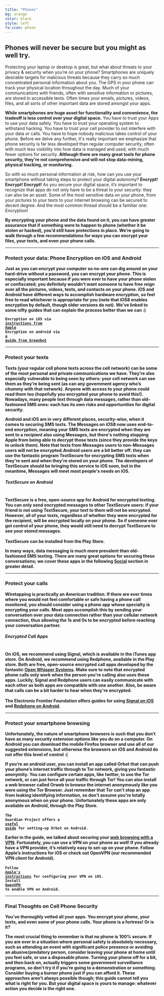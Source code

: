 ```yaml
---
title: "Phones"
bg: orange
color: black
style: left
fa-icon: phone
---
```


<h2 class="text-white">Phones will never be secure but you might as well try.</h2>

Protecting your laptop or desktop is great, but what about threats to your privacy & security when you’re on your phone? Smartphones are uniquely desirable targets for malicious threats because they carry so much concentrated personal information about you. The GPS in your phone can track your physical location throughout the day. Much of your communications with friends, often with sensitive information or pictures, are stored in accessible texts. Often times your emails, pictures, videos, files, and all sorts of other important data are stored amongst your apps.

<strong>While smartphones are huge asset for functionality and convenience, the tradeoff is less control over your digital space.</strong> You have to trust your Apps to use your data safely. You have to trust your operating system to withstand hacking. You have to trust your cell provider to not interfere with your data or calls. You have to hope nobody malicious takes control of your phone. Before we delve any further, it's really important we emphasize that phone security is far less developed than regular computer security, often with much less visibility into how data is managed and used, with much fewer options for security. <strong>Although there are many great tools for phone security, they're not comprehensive and will not stop data-mining, physical tracking, or monitoring.</strong>

So with so much personal information at risk, how can you use your smartphone without taking steps to protect your digital autonomy? <strong>Encrypt! Encrypt! Encrypt!</strong> As you secure your digital space, it’s important to recognize that apps do not only have to be a threat to your security: they can also be an asset. Some of the most sensitive data on your phone, from your pictures to your texts to your internet browsing can be secured to decent degree. And the most common thread should be a familiar one: Encryption!

<strong>By encrypting your phone and the data found on it, you can have greater assurance that if something were to happen to phone (whether it be stolen or hacked), you’d still have protections in place.<strong> We’re going to walk through a few recommendations for ways you can encrypt your files, your texts, and even your phone calls.

<hr>
<div id="phoneencryption">
<p>
	<h3 class="text-white">Protect your data: <strong>Phone Encryption on iOS and Android</strong></h3>
</p>
</div>
Just as you can encrypt your computer so no-one can dig around on your hard-drive without a password, you can encrypt your phone. This is especially important because if you were ever to have your phone stolen or confiscated; you definitely wouldn’t want someone to have free reign over all the pictures, videos, texts, and contacts on your phone. iOS and Android have different ways to accomplish hardware encryption, so feel free to read whichever is appropriate for you (note that iOS8 enables encryption by default, though older versions do not). We’ve linked to some nifty guides that can explain the process better than we can :)

<code>Encryption on iOS via <a href="http://support.apple.com/en-us/HT202064">instructions from Apple</a></code><br>
<code>Encryption on android via <a href="http://www.greenbot.com/article/2145380/why-and-how-to-encrypt-your-android-device.html">a guide from Greenbot</a></code>

<hr>
<div id="sms">
<p>
	<h3 class="text-white">Protect your <strong>texts</strong></h3>
</p>
</div>
Texts (your regular cell phone texts across the cell network) can be some of the most personal and private communications we have. They’re also especially vulnerable to being seen by others: your cell network can see them as they’re being sent (as can any government agency who’s chummy with that network). Anyone with access to your phone could read them too (hopefully you encrypted your phone to avoid this!). Nowadays, many people text through data messages, rather than old-fashioned SMS ones: each has its own risks and opportunities for digital security.

Android and iOS are in very different places, security-wise, when it comes to securing SMS texts. The Messages on iOS8 now uses end-to-end encryption, meaning your SMS texts are encrypted when they are sent to a recipient also using Messages, but there's nothing stopping Apple from being able to decrypt those texts (since they provide the keys to unlock them). Note that texts from Messages users to non-Messages users will not be encrypted.Android users are a bit better off: they can use the fantastic program TextSecure for encrypting SMS texts when they're sent and when they're stored on your phone. The developers of TextSecure should be bringing this service to iOS soon, but in the meantime, Messages will meet most people's needs on iOS.

<div class="recommend">
<h5 class="text-white"><strong>TextSecure on Android</strong></h5>
<br>
TextSecure is a free, open-source app for Android for encrypted texting. You can only send encrypted messages to other TextSecure users: if your friend is not using TextSecure, your text to them will not be encrypted. However, all of your texts, regardless of whether they were encrypted for the recipient, will be encrypted locally on your phone. So if someone ever got control of your phone, they would still need to decrypt TextSecure to see your stored messages.<br>
<br>
TextSecure can be installed from the Play Store.
</div>

In many ways, data messaging is much more prevalent than old-fashioned SMS texting. There are many great options for securing these conversations; we cover these apps in the following <a href="#chats">Social</a> section in greater detail.
<hr>
<div id="phonecalls">
<p>
	<h3 class="text-white">Protect your <strong>calls</strong></h3>
</p>
</div>
Wiretapping is practically an American tradition. If there are ever times where you would not feel comfortable or safe having a phone call monitored, you should consider using a phone app whose specialty is encrypting your calls. Most apps accomplish this by sending your conversation over your data connection rather than your cellular network connection, thus allowing the 1s and 0s to be encrypted before reaching your conversation partner.

<div class="recommend">
<h5 class="text-white"><strong>Encrypted Call Apps</strong></h5>
<br>
On iOS, we recommend using <strong>Signal</strong>, which is available in the iTunes app store. On Android, we recommend using <strong>Redphone</strong>, available in the Play store. Both are free, open-source encrypted call apps developed by the fantastic <a href="https://en.wikipedia.org/wiki/Open_Whisper_Systems">Open Whisper Systems</a>. Make sure to note that encrypted phone calls only work when the person you're calling also uses these apps. Luckily, Signal and Redphone users can easily communicate with each other as both apps are compatible with one another. Also, be aware that calls can be a bit harder to hear when they're encrypted.<br>
<br>
The Electronic Frontier Foundation offers guides for using <a href="https://ssd.eff.org/en/module/how-use-signal-%E2%80%93-private-messenger">Signal on iOS</a> and <a href="https://ssd.eff.org/en/module/how-use-redphone-android">Redphone on Android</a>.<br>
</div>

<hr>
<div id="phonevpn">
<p>
	<h3 class="text-white">Protect your <strong>smartphone browsing</strong></h3>
</p>
</div>
Unfortunately, the nature of smartphone browsers is such that you don’t have as many security extension options like you do on a computer. On Android you can download the mobile Firefox browser and use all of our suggested extensions, but otherwise the browsers on iOS and Android do not offer this level of control :(

If you’re an android user, you can install an app called <strong>Orbot</strong> that can push your phone’s internet traffic through to Tor network, giving you fantastic anonymity. You can configure certain apps, like twitter, to use the Tor network, or can just force all your traffic through Tor! You can also install a web browser called <strong>Orweb</strong> to browse the internet anonymously like you were using the Tor Browser. Just remember that Tor can't stop an app from leaking identifying information, so don't assume you're totally anonymous when on your phone. Unfortunately these apps are only available on Android, through the Play Store.<br>
<br>
<code>The Guardian Project offers a <a href="https://guardianproject.info/howto/browsefreely/">useful guide</a> for setting-up Orbot on Android.</code>

Earlier in the guide, we talked about securing your <a href="#vpn">web browsing with a VPN</a>. Fortunately, you can use a VPN on your phone as well! If you already have a VPN provider, it’s relatively easy to set-up on your phone. Follow Apple’s instructions for iOS or check out OpenVPN (our recommended VPN client for Android).<br>
<br>
<code>Follow <a href="http://support.apple.com/en-us/HT201550">Apple's instructions</a> for configuring your VPN on iOS.</code><br>
<code>Install <a href="https://play.google.com/store/apps/details?id=net.openvpn.openvpn&hl=en">OpenVPN</a> to enable VPN on Android.</code>
<hr>
<p>
	<h3 class="text-white">Final Thoughts on Cell Phone Security</h3>
</p>
You’ve thoroughly vetted all your apps. You encrypt your phone, your texts, and even some of your phone calls. Your phone is a fortress! Or is it?

<strong>The most crucial thing to remember is that no phone is 100% secure.</strong> If you are ever in a situation where personal safety is absolutely necessary, such as attending an event with significant police presence or avoiding an abusive/predatory person, consider leaving your phone at home until you feel safe, or use a disposable phone. Turning your phone off for a bit, and then back on, actually triggers some government surveillance programs, so don’t try it if you’re going to a demonstration or something. Consider buying a burner phone just if you can afford it. These approaches aren’t always possible though; this guide cannot tell you what is right for you. But your digital space is yours to manage: whatever action you decide is the right one.